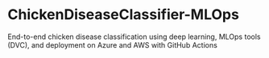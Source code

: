 # ChickenDiseaseClassifier-MLOps
End-to-end chicken disease classification using deep learning, MLOps tools (DVC), and deployment on Azure and AWS with GitHub Actions
